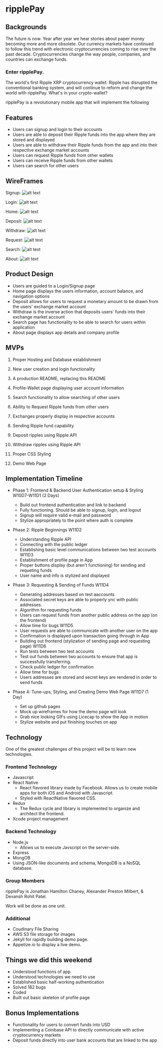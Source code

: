 # ripplePay

## Backgrounds

The future is now.  Year after year we hear stories about paper money becoming more and more obsolete.  Our currency markets have continued to follow this trend with electronic cryptocurrencies coming to rise over the past decade.  Cryptocurrencies change the way people, companies, and countries can exchange funds.

### Enter ripplePay.
The world's first Ripple XRP cryptocurrency wallet.  Ripple has disrupted the conventional banking system, and will continue to reform and change the world with ripplePay.  What's in your crypto-wallet?


ripplePay is a revolutionary mobile app that will implement the following
## Features
* Users can signup and login to their accounts
* Users are able to deposit their Ripple funds into the app where they are stored and displayed
* Users are able to withdraw their Ripple funds from the app and into their respective exchange market accounts
* Users can request Ripple funds from other wallets
* Users can receive Ripple funds from other wallets
* Users can search for other users

## WireFrames

Signup:
![alt text](https://user-images.githubusercontent.com/11024247/29013693-9b5bb4a6-7af9-11e7-9067-f14e55b4406c.png "Sign Up Page")

Login:
![alt text](https://user-images.githubusercontent.com/11024247/29013711-ab534ae0-7af9-11e7-9905-49f52c5671e9.png "Login Page")

Home:
![alt text](https://user-images.githubusercontent.com/11024247/29013765-1a1a7e44-7afa-11e7-8638-fa1f48640d00.png "Home Page")

Deposit:
![alt text](https://user-images.githubusercontent.com/11024247/29013754-04bf5272-7afa-11e7-9ab8-5aa23f6a1864.png "Deposit Page")

Withdraw:
![alt text](https://user-images.githubusercontent.com/11024247/29013762-135ba254-7afa-11e7-8cb8-573368c3a87a.png "Withdraw Page")

Request:
![alt text](https://user-images.githubusercontent.com/11024247/29013770-24d8c782-7afa-11e7-92cf-cc2169ed5b5f.png "Request Page")

Search:
![alt text](https://user-images.githubusercontent.com/11024247/29013777-34f4b75c-7afa-11e7-8ee1-256050706240.png "Search Page")

About:
![alt text](https://user-images.githubusercontent.com/11024247/29013730-d0cbaca4-7af9-11e7-9979-5321e49a804f.png "About Page")


## Product Design
* Users are guided to a Login/Signup page
* Home page displays the users information, account balance, and navigation options
* Deposit allows for users to request a monetary amount to be drawn from the users' exchange market account
* Withdraw is the inverse action that deposits users' funds into their exchange market account
* Search page has functionality to be able to search for users within application
* About page displays app details and company profile

## MVPs

  1. Proper Hosting and Database establishment

  2. New user creation and login functionality

  3. A production README, replacing this README

  4. Profile-Wallet page displaying user account information

  5. Search functionality to allow searching of other users

  6. Ability to Request Ripple funds from other users

  7. Exchanges properly display in respective accounts

  8. Sending Ripple fund capability

  9. Deposit ripples using Ripple API

  10. Withdraw ripples using Ripple API

  11. Proper CSS Styling

  12. Demo Web Page


## Implementation Timeline

  * Phase 1: Frontend & Backend User Authentication setup & Styling 
  W10D7-W11D1 (2 Days)
    * Build out frontend authentication and link to backend
    * Fully functioning. Should be able to signup, login, and logout
    * Signup will require valid e-mail and password
    * Stylize appropriately to the point where auth is complete

  * Phase 2: Ripple Beginnings 
  W11D2
    * Understanding Ripple API
    * Connecting with the public ledger
    * Establishing basic level communications between two test accounts
  W11D3
    * Establishment of profile page in App
    * Proper buttons display (but aren't functioning) for sending and requeting funds
    * User name and info is stylized and displayed
    
  * Phase 3: Requesting & Sending of Funds
  W11D4
    * Generating addresses based on test aaccounts
    * Associated secret keys are able to properly ync with public addresses.
    * Algorithm for requesting funds
    * Users can request funds from another public address on the app (on the frontend)
    * Allow time for bugs
   W11D5 
    * User requests are able to communicate with another user on the app
    * Confirmation is displayed upon transaction going through in App
    * Building out frontend (stylization of sending page and requesting page)
   W11D6
    * Run tests between two test accounts
    * Test out funds between two accounts to ensure that app is successfully transferring.  
    * Check public ledger for confirmation
    * Allow time for bugs 
    * Users addresses are stored and secret keys are rendered in order to send funds


  * Phase 4: Tune-ups, Styling, and Creating Demo Web Page W11D7 (1 Day)
    * Set up github pages
    * Mock up wireframes for how the demo page will look
    * Grab nice looking GIFs using Licecap to show the App in motion
    * Stylize website and put finishing touches on app


## Technology
One of the greatest challenges of this project will be to learn new technologies.

### Frontend Technology
* Javascript
* React Native
  * React flavored library made by Facebook. Allows us to create mobile apps for both iOS and Android with Javascript.
  * Styled with ReactNative flavored CSS.
* Redux
  * The Redux cycle and library is implemented to organize and architect the frontend.
* Xcode project management


### Backend Technology
* Node.js
  * Allows us to execute Javscript on the server-side.
* Express
* MongOB
* Using JSON-like documents and schema, MongoDB is a NoSQL database.

### Group Members

ripplePay is Jonathan Hamilton Chaney, Alexander Preston Milbert, & Devansh Rohit Patel.

Work will be done as one unit.

### Additional
* Coudinary File Sharing
* AWS S3 file storage for images
* Jekyll for rapidly building demo page.
* Appetize.io to display a live demo.

## Things we did this weekend
* Understood functions of app
* Understood technologies we need to use
* Established basic half-working authentication
* Solved 182 bugs
* Coded
* Built out basic skeleton of profile page

## Bonus Implementations
* Functionality for users to convert funds into USD
* Implementing a Coinbase API to directly communicate with active cryptocurrency markets
* Deposit funds directly into user bank accounts that are linked to the app
